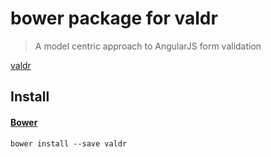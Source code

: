# bower package for valdr

> A model centric approach to AngularJS form validation

[valdr](https://github.com/netceteragroup/valdr)

## Install

#### [Bower](http://bower.io)

```
bower install --save valdr
```

